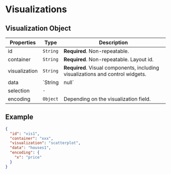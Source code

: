 # Visualizations

## Visualization Object

| Properties | Type | Description |
| --- | --- | --- |
| id | `String` | **Required**. Non-repeatable. |
| container | `String` | **Required**. Non-repeatable. Layout id. |
| visualization | `String` | **Required**. Visual components, including visualizations and control widgets. |
| data | `String|null` | Data name. |
| selection | `-` | |
| encoding | `Object` | Depending on the visualization field. |

## Example

```json
{
  "id": "vis1",
  "container": "xxx",
  "visualization": "scatterplot",
  "data": "houses1",
  "encoding": {
    "x": "price"
  }
}
```
